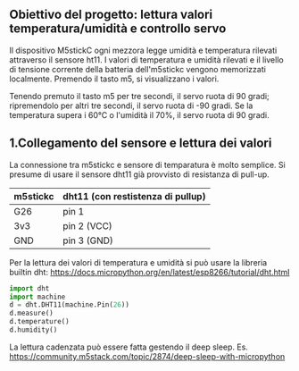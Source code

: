 ## Obiettivo del progetto: lettura valori temperatura/umidità e controllo servo

Il dispositivo M5stickC ogni mezzora legge umidità e temperatura rilevati attraverso il sensore ht11. I valori di temperatura e umidità rilevati e il livello di tensione corrente della batteria dell'm5stickc vengono memorizzati localmente.
Premendo il tasto m5, si visualizzano i valori. 


Tenendo premuto il tasto m5 per tre secondi, il servo ruota di 90 gradi; ripremendolo per altri tre secondi, il servo ruota di -90 gradi. 
Se la temperatura supera i 60°C o l'umidità il 70%, il servo ruota di 90 gradi.

## 1.Collegamento del sensore e lettura dei valori
La connessione tra m5stickc e sensore di temparatura è molto semplice. Si presume di usare il sensore dht11 già provvisto di resistanza di pull-up.

m5stickc | dht11 (con restistenza di pullup)
------------ | -------------
G26 | pin 1 
3v3 | pin 2 (VCC) 
GND | pin 3 (GND) 

Per la lettura dei valori di temperatura e umidità si può usare la libreria builtin dht: https://docs.micropython.org/en/latest/esp8266/tutorial/dht.html
```python
import dht
import machine
d = dht.DHT11(machine.Pin(26))
d.measure()
d.temperature()
d.humidity()
```
La lettura cadenzata può essere fatta gestendo il deep sleep. Es. https://community.m5stack.com/topic/2874/deep-sleep-with-micropython
